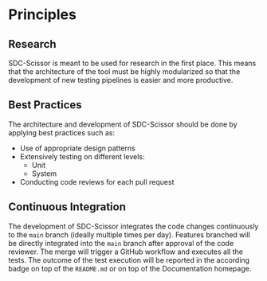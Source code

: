 # Principles

## Research
SDC-Scissor is meant to be used for research in the first place. This means that the architecture of the tool must be
highly modularized so that the development of new testing pipelines is easier and more productive.

## Best Practices
The architecture and development of SDC-Scissor should be done by applying best practices such as:
* Use of appropriate design patterns
* Extensively testing on different levels:
    * Unit
    * System
* Conducting code reviews for each pull request

## Continuous Integration
The development of SDC-Scissor integrates the code changes continuously to the `main` branch (ideally multiple times per
day). Features branched will be directly integrated into the `main` branch after approval of the code reviewer. The
merge will trigger a GitHub workflow and executes all the tests. The outcome of the test execution will be reported in
the according badge on top of the `README.md` or on top of the Documentation homepage.
